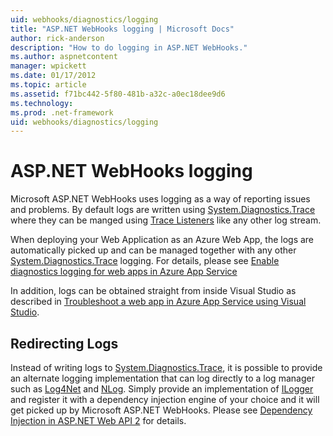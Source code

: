 ```yaml
---
uid: webhooks/diagnostics/logging
title: "ASP.NET WebHooks logging | Microsoft Docs"
author: rick-anderson
description: "How to do logging in ASP.NET WebHooks."
ms.author: aspnetcontent
manager: wpickett
ms.date: 01/17/2012
ms.topic: article
ms.assetid: f71bc442-5f80-481b-a32c-a0ec18dee9d6
ms.technology: 
ms.prod: .net-framework
uid: webhooks/diagnostics/logging
---
```

# ASP.NET WebHooks logging

Microsoft ASP.NET WebHooks uses logging as a way of reporting issues and problems. By default logs are written using [System.Diagnostics.Trace](https://msdn.microsoft.com/en-us/library/system.diagnostics.trace) where they can be manged using [Trace Listeners](https://msdn.microsoft.com/en-us/library/system.diagnostics.tracelistener.aspx) like any other log stream.

When deploying your Web Application as an Azure Web App, the logs are automatically picked up and can be managed together with any other [System.Diagnostics.Trace](https://msdn.microsoft.com/en-us/library/system.diagnostics.trace) logging. For details, please see [Enable diagnostics logging for web apps in Azure App Service](https://azure.microsoft.com/en-us/documentation/articles/web-sites-enable-diagnostic-log/)

In addition, logs can be obtained straight from inside Visual Studio as described in [Troubleshoot a web app in Azure App Service using Visual Studio](https://azure.microsoft.com/en-us/documentation/articles/web-sites-dotnet-troubleshoot-visual-studio/#webserverlogs).

## Redirecting Logs

Instead of writing logs to [System.Diagnostics.Trace](https://msdn.microsoft.com/en-us/library/system.diagnostics.trace), it is possible to provide an alternate logging implementation that can log directly to a log manager such as [Log4Net](http://logging.apache.org/log4net/) and [NLog](http://nlog-project.org/). Simply provide an implementation of [ILogger](https://github.com/aspnet/WebHooks/blob/master/src/Microsoft.AspNet.WebHooks.Common/Diagnostics/ILogger.cs) and register it with a dependency injection engine of your choice and it will get picked up by Microsoft ASP.NET WebHooks. Please see [Dependency Injection in ASP.NET Web API 2](http://www.asp.net/web-api/overview/advanced/dependency-injection) for details.
